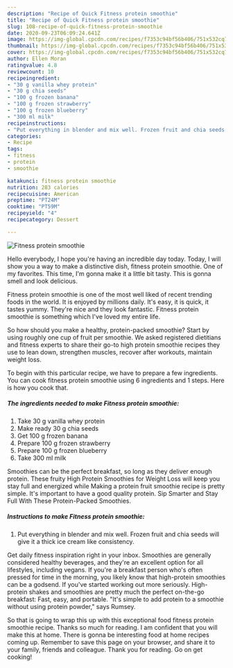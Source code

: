 ```yaml
---
description: "Recipe of Quick Fitness protein smoothie"
title: "Recipe of Quick Fitness protein smoothie"
slug: 108-recipe-of-quick-fitness-protein-smoothie
date: 2020-09-23T06:09:24.641Z
image: https://img-global.cpcdn.com/recipes/f7353c94bf56b406/751x532cq70/fitness-protein-smoothie-recipe-main-photo.jpg
thumbnail: https://img-global.cpcdn.com/recipes/f7353c94bf56b406/751x532cq70/fitness-protein-smoothie-recipe-main-photo.jpg
cover: https://img-global.cpcdn.com/recipes/f7353c94bf56b406/751x532cq70/fitness-protein-smoothie-recipe-main-photo.jpg
author: Ellen Moran
ratingvalue: 4.8
reviewcount: 10
recipeingredient:
- "30 g vanilla whey protein"
- "30 g chia seeds"
- "100 g frozen banana"
- "100 g frozen strawberry"
- "100 g frozen blueberry"
- "300 ml milk"
recipeinstructions:
- "Put everything in blender and mix well. Frozen fruit and chia seeds will give it a thick ice cream like consistency."
categories:
- Recipe
tags:
- fitness
- protein
- smoothie

katakunci: fitness protein smoothie 
nutrition: 283 calories
recipecuisine: American
preptime: "PT24M"
cooktime: "PT59M"
recipeyield: "4"
recipecategory: Dessert

---
```



![Fitness protein smoothie](https://img-global.cpcdn.com/recipes/f7353c94bf56b406/751x532cq70/fitness-protein-smoothie-recipe-main-photo.jpg)

Hello everybody, I hope you're having an incredible day today. Today, I will show you a way to make a distinctive dish, fitness protein smoothie. One of my favorites. This time, I'm gonna make it a little bit tasty. This is gonna smell and look delicious.

Fitness protein smoothie is one of the most well liked of recent trending foods in the world. It is enjoyed by millions daily. It's easy, it is quick, it tastes yummy. They're nice and they look fantastic. Fitness protein smoothie is something which I've loved my entire life.

So how should you make a healthy, protein-packed smoothie? Start by using roughly one cup of fruit per smoothie. We asked registered dietitians and fitness experts to share their go-to high protein smoothie recipes they use to lean down, strengthen muscles, recover after workouts, maintain weight loss.


To begin with this particular recipe, we have to prepare a few ingredients. You can cook fitness protein smoothie using 6 ingredients and 1 steps. Here is how you cook that.

##### The ingredients needed to make Fitness protein smoothie:

1. Take 30 g vanilla whey protein
1. Make ready 30 g chia seeds
1. Get 100 g frozen banana
1. Prepare 100 g frozen strawberry
1. Prepare 100 g frozen blueberry
1. Take 300 ml milk


Smoothies can be the perfect breakfast, so long as they deliver enough protein. These fruity High Protein Smoothies for Weight Loss will keep you stay full and energized while Making a protein fruit smoothie recipe is pretty simple. It&#39;s important to have a good quality protein. Sip Smarter and Stay Full With These Protein-Packed Smoothies. 

##### Instructions to make Fitness protein smoothie:

1. Put everything in blender and mix well. Frozen fruit and chia seeds will give it a thick ice cream like consistency.


Get daily fitness inspiration right in your inbox. Smoothies are generally considered healthy beverages, and they&#39;re an excellent option for all lifestyles, including vegans. If you&#39;re a breakfast person who&#39;s often pressed for time in the morning, you likely know that high-protein smoothies can be a godsend. If you&#39;ve started working out more seriously. High-protein shakes and smoothies are pretty much the perfect on-the-go breakfast: Fast, easy, and portable. &#34;It&#39;s simple to add protein to a smoothie without using protein powder,&#34; says Rumsey. 

So that is going to wrap this up with this exceptional food fitness protein smoothie recipe. Thanks so much for reading. I am confident that you will make this at home. There is gonna be interesting food at home recipes coming up. Remember to save this page on your browser, and share it to your family, friends and colleague. Thank you for reading. Go on get cooking!
